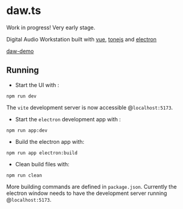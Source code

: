 # daw.ts

Work in progress! Very early stage.

Digital Audio Workstation built with [vue](https://vuejs.org/), [tonejs](https://tonejs.github.io/) and [electron](https://www.electronjs.org/)


[daw-demo](https://github.com/user-attachments/assets/c770a4fd-16d4-4ab7-8394-521e64280193)




## Running
- Start the UI with :
```commandline
npm run dev
```
The `vite` development server is now accessible @`localhost:5173`.

- Start the `electron` development app with :
```commandline
npm run app:dev
```
- Build the electron app with:
```commandline
npm run app electron:build
```
- Clean build files with:
```commandline
npm run clean
```

More building commands are defined in `package.json`.
Currently the electron window needs to have the development server running @`localhost:5173`.
